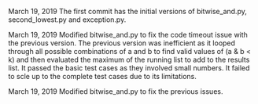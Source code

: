 March 19, 2019
The first commit has the initial versions of bitwise_and.py, second_lowest.py and exception.py.

March 19, 2019
Modified bitwise_and.py to fix the code timeout issue with the previous version. The previous version was inefficient
as it looped through all possible combinations of a and b to find valid values of (a & b < k) and then evaluated
the maximum of the running list to add to the results list. It passed the basic test cases as they involved small
numbers. It failed to scle up to the complete test cases due to its limitations.

March 19, 2019
Modified bitwise_and.py to fix the previous issues.
